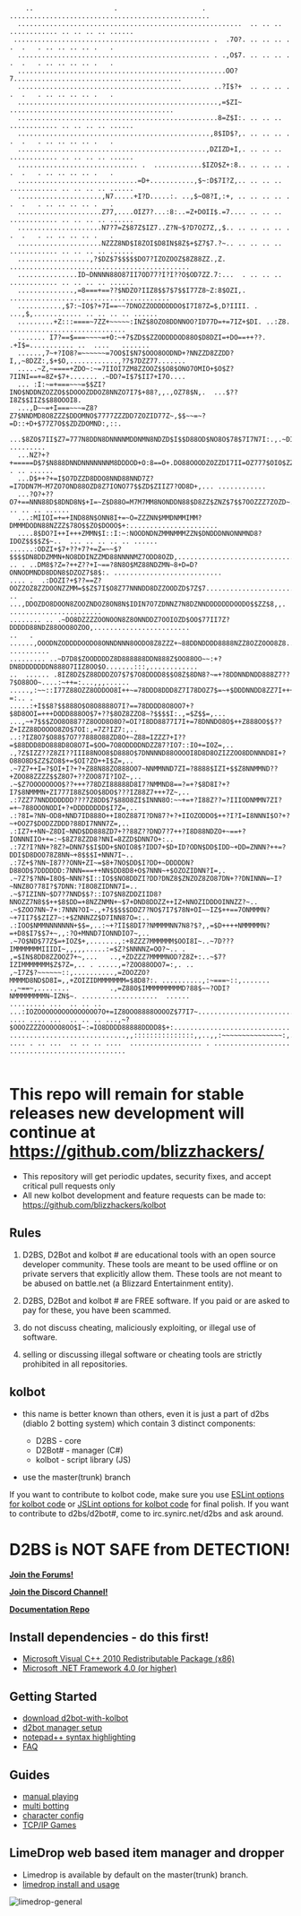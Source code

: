 ```

    ..                    .                     . ..................................................
  ........................................................  .. .. .. ............ .. .. .. .. ......
 ................................................. .  .7O?. .. .. .. .   .  .   . .. .. .. .. .   . 
  ................................................ . .,O$7. .. .. .. .   .  .   . .. .. .. .. .   . 
  ....................................................OO?7..........................................
  ................................................ ..?I$?+  .. .. .. .   .  .   . .. .. .. .. .   . 
  ..................................................,=$ZI~ .........................................
  ..................................................8=Z$I:. .. .. .. ............ .. .. .. .. ......
  ................................................,8$ID$?,. .. .. .. .   .  .   . .. .. .. .. .   . 
  ...............................................,DZIZD+I,. .. .. .. ............ .. .. .. .. ......
  .............................. .  ............$IZO$Z+:8.. .. .. .. .   .  .   . .. .. .. .. .   . 
  ..............................=D+...........,$~:D$7I?Z,.. .. .. .. ............ .. .. .. .. ......
  .....................,N7.....+I?D.....:. ..,$~O8?I,:+, .. .. .. .. .   .  .   . .. .. .. .. .   . 
  .....................Z77,....OIZ7?...:8:..=Z+DOII$.=7.... .. .. .. ............ .. .. .. .. ......
  .....................N7?7=Z$87Z$IZ7..Z?N~$?D7OZ7Z,,$.. .. .. .. .. .   .  .   . .. .. .. .. .   . 
  .....................NZZZ8ND$I8ZOI$D8IN$8Z$+$Z7$7.?~.. .. .. .. .. ............ .. .. .. .. ......
  ..................,?$DZ$7$$$$$DO7?IZOZOOZ$8Z88ZZ.,Z. .............................................
  ...............ID~DNNNN88O87II7OD77?I?I??O$OD7ZZ.7:...  . .. .. .. ............ .. .. .. .. ......
  ..............,=8===+==??$NDZO?IIZ8$$7$7$$I77Z8~Z:8$OZI,. ........................................
  ...........,$7:~IO$?+7I==~~7DNOZZODDDDDDO$I7I87Z=$,D?IIII. . ...,$,............ .. .. .. .. ......
  .........+Z:::====~7ZZ+~~~~~:INZ$8OZO8DDNNOO?ID77D=+=7IZ+$DI. ..:Z8. .............................
  ....... I7?==$===~~~~=+O:~+7$ZD$$ZZODDDDOD88O$D8DZI=+DO==++??. .+I$=........... ..  ....   .......
  ......,7~+?IO8?=~~~~~~=7OO$I$N7$OOO8OODND+?NNZZD8ZZDD?I,,~8DZZ:,$+$O,............,?7$7DZZ77.......
  .....~Z,~====+ZDO~:~=7IIOI7ZM8ZZOOZ$$O8$ONO7OMIO+$O$Z?7IINI==+=8Z+$7+....... .~DD?=I$7$II7+I7O....
  ... :I:~=+===~~~=$$ZI?INO$NDDNZOZZO$$DOOOZDDOZ8NNZO7I7$+88?,,.,OZ78$N,.  ...$??I8Z$$IIZ$$88OOOI8. 
  ...,D~~=+I===~~~=Z8?Z7$NNDMD8O8ZZZ$DDOMNO$7777ZZZDD7ZOZID77Z~,$$~~=~?=D::+D+$77Z7O$$ZDZDOMND:,::. 
  ...$8ZO$7II$Z7=777N8DDN8DNNNNMDDNMN8NDZD$I$$D88OD$NO8O$78$7I7N7I:.,.~DI:=7$Z7Z7$7888N7=. .........
  ...NZ?+?+=====D$7$N888DNNDNNNNNNNM8DDDOD+O:8==O+.DO88OOODZOZZDI7II=OZ777$OIO$ZZ8OZDO:. . .. ......
  ...D$++?+=I$O7DZZD8DDO8NND88NND7Z?=I7DDN7M~M7ZO7OND88OZD8Z7IONO77$$ZD$ZIIZ7?OD8D+,... ............
  ...?O?+??O7+==NNN88D$8DND8N$+I=~Z$D88O=M7M7MM8NONDDN88$D8ZZ$ZNZ$7$$7OOZZZ7ZOZD~.   .. .. .. ......
  ...:MIIOI=+=+IND88N$ONN8I+=~O=ZZZNN$MMDNMMIMM?DMMMDODN88NZZZ$78O$$ZO$DOOO$+:......................
  ....8$DO?I++I+++ZMMN$I::I:~:NOODNDNZMMNMMMZZN$DNDDDNNONNMND8?IDOZ$$$$Z$~..  ... .. .. .. .. ......
......:ODZI+$7+??+7?+=Z=~~$?$$$$DN8DDZMMN+NO8DDINZZMD88NNNNMZ7ODD8OZD,..............................
.. . ..DM8$?Z=?++Z??+I~==?8N8O$MZ88NDZMN~8+D=D?ONNODMNDD8DDN8$DZOZ7$8$:. ...........................
.... .  .:DOZI?+$??==Z?OOZZOZ8ZZDOONZZMM=$$Z$7I$O8Z77NNNDD8DZZOODZD$7Z$7............................
..   . ...,DDOZDO8DOON8ZOOZNDOZ8ON8N$IDIN7O7ZDNNZ7N8DZNNDDDDDDDOODO$$ZZ$8,,. .......................
........ .. .~DO8DZZZZOONOON8Z8ONNDDZ7OOIOZD$OO$77II7Z?DDDDD88NDZ88OOO8OZOO,........................
..   . ......,OOODNZODDDDOODO8ONNDNNN8OODO8Z8ZZZ+~88DDNDDDD8888NZZ8OZZOOO8Z8............. ..........
......... ..~D7D8$ZOODDDDZ8D888888DDN888Z$OO88OO~~:+?DN8DDDDDDDN888O7IIZ8OO$O.......:::,............
..  ...... .8IZ8DZ$Z88DDDZO7$7$7O8DDDD8$$O8Z$8DN8?~=+?8DDNNDNDD888Z7??7$O88OO~....:~++=:...,,,......
.....,:~~::I77Z88OZZ8ODDOO8I++~=78DDD8DDD8Z7I78DOZ7$=~+$DDDNNDD8ZZ7I+++78Z$ZOZ8~,~IZZ$I:..,+??=:.. .
.....:+I$$8?$$888O$O8O8888O7I?==78DDDD8O8OO7+?$8D8OOI=+++DODD888OO$7+??$8OZ8ZZO8~?$$$$I:.,=$Z$$=,...
...,~+7$$$ZOO8O887?Z8OOD8O8O?=OI?I8DD8877I7I+=78DNNDO8O$++Z888OO$$??Z+IZZ88DOOOO8ZO$7OI:,=7Z?IZ7:,..
..:?IZ8O7$O88$7O7?7888O88ZD8O+~Z88=IZZZ7+I??=$88DDD8DO888D8O8O7I=$OO=7O8ODDDDNDZZ87?IO7::IO+=IOZ=,..
.,?Z$IZZ??Z8ZI??III88NOO8$D888O$7DNNNND88OOOOI8D8D8OZIZZOO8DDNNND8I+?O88O8D$ZZ$ZO8$+=$OI?ZO++I$Z=,..
.~7Z7++I=?$OI+I?+?+Z88N88ZO888OO7~NNMMNND7ZI=?8888$IZI+$$Z8NNMMND??+ZOO88ZZZZ$$Z8O7+??ZOO87I?IOZ~,..
.~$Z7OOOOOOOO$??+++?78DZI88888D8I7?NMMND8==?=+?$8D8I?+?I7$8NMMMN+ZI777I88Z$OO$8DO$???IZ88Z7+++7Z~,..
.:7ZZ77NNDDDDDDD???7Z8DD$7$88O8ZI$INNN8O:~~+=+?I88Z??=?IIIODNMMN7ZI?=+~788OOONODI+?+DDDDDDDD$I7Z=,..
.:?8I=?NN~OD8+NND7ID888O++I8OZ887I?DN87?+?+IIOZODDO$++?I?I=I8NNNI$O?+?~+OOZ7$DODZZDDD?88DI7NNN7Z=,..
.:IZ7++NN~Z8DI~NND$DD888ZD7+??88Z??DND7?7++?I8D88NDZO+~==+?IONNNIIO++=:~$8Z78ZZD8?NNI=8ZZD$DNN7O+:..
.:7Z?I?NN+?8Z?=DNN7$$I$DD+$NOIO8$?IDD7+$D+ID?ODN$DD$IDD~+DD=ZNNN?++=?DDI$D8DOO78Z8NN~+8$$$I+NNN7I~..
.:7Z+$?NN~I87??ONN+ZI~=$8+7NO$DD$I?DD+~DDDDDN?D88OD$7DDDDDD:7NNN===++NN$DD8D8+O$7NNN~+$OZOZIDNN?I=,.
.~7Z?$?NN=I8O$~NNN?$I::IO$$NO8DDZI?DD?DNZ8$ZNZOZ8ZO87DN+??DNINNN=~I?~NNZ8O?78I?$7DNN:?I8O8ZIDNN7I=..
.~$7IZINN~$D7?7NND$$?::IO7$N8ZDDZIID8?NNOZZ7N8$$++$8$DD=+8NZZNMN+~$7+DND8DDZZ++IZ+NNOZIDDDOINNZZ?~..
.~$ZOO7NN~7+:7NNN?OI~.,+7$$$$$DDZ7?NO$7I7$78N+OI~~IZ$++==7ONMMMN?~+7II7$$ZIZ7~:+$ZNNNZZ$D7INN87O=:..
.:IOO$NMMNNNNNNN+$$=,..:~+?II$8DI7?NMMMMNN7N8?$?,,=$D++++NMMMMMN?=+D8$I7$$7+~,,:?O+MNND7IONNDIO7~,..
.~7O$ND$77Z$=+IOZ$+,.......,:+8ZZZ7MMMMMM$OOI8I~..~7D???IMMMMMMMIIIDI~,,,,,.....:=$Z?$NNNNZ=OO?~.. .
,=$IN$8DD8ZZOOZ7+~,...   ..,+ZDZZZ7MMMMNOD?Z8Z+:..~$7?IZIMMMMMMM$Z$7Z=,.. . .....,=?ZOO88ODO7=:,. ..
,~I7Z$?~~~~~~::,..........,=ZOOZZO?MMMMD8ND$D8I=,,+ZOIZIDMMMMMMM=$8D8?:. ..........,:~===~::,.......
.,~==~,........          .,=Z88O$IMMMMMMMMMD?88$~~?ODI?NMMMMMMMMN~IZN$~. ...................  ......
......... ...  .. .. .. ...:IOZOOOOOOOOOOOOOOO7O+=IZ8OOO8888OOOOZ$77I7~.............................
.... .... ...  .. .. .. ...,~?$OOOZZZZOOOOO8OO$I~:=IO8DDDD88888DDDD8$+:.............................
.............................,,:::::::::::::::,,..,,:~~~~~~~~~~~~~~~:,..............................
.... . .. ...  .. .. .. ....  .................. . ................... .............................
                                                                                                                                          
```



# This repo will remain for stable releases new development will continue at https://github.com/blizzhackers/

* This repository will get periodic updates, security fixes, and accept critical pull requests only
* All new kolbot development and feature requests can be made to: https://github.com/blizzhackers/kolbot

## Rules

1. D2BS, D2Bot and kolbot # are educational tools with an open source developer community. These tools are meant to be used offline or on private servers that explicitly allow them. These tools are not meant to be abused on battle.net (a Blizzard Entertainment entity).

2. D2BS, D2Bot and kolbot # are FREE software. If you paid or are asked to pay for these, you have been scammed.

3. do not discuss cheating, maliciously exploiting, or illegal use of software.

4. selling or discussing illegal software or cheating tools are strictly prohibited in all repositories.

## kolbot

* this name is better known than others, even it is just a part of d2bs (diablo 2 botting system) which contain 3 distinct components:
	* D2BS - core
	* D2Bot# - manager (C#)
	* kolbot - script library (JS)

* use the master(trunk) branch

If you want to contribute to kolbot code, make sure you use [ESLint options for kolbot code](https://gist.githubusercontent.com/Nishimura-Katsuo/2d6866666c7acf10047c486a15a7fe60/raw/99ef9c2995929c492ef856772ff346e0f19709cd/.eslintrc.js) or [JSLint options for kolbot code](https://gist.githubusercontent.com/noah-/d917342e52281d54c404e0b2c18b0c6e/raw/fbade95e38b103d2654b90d85ef62a51c4295153/jslint.config) for final polish.
If you want to contribute to d2bs/d2bot#, come to irc.synirc.net/d2bs and ask around.

# D2BS is NOT SAFE from DETECTION!

[**Join the Forums!**](https://d2bot.discourse.group/)

[**Join the Discord Channel!**](https://discord.gg/FuBG8N2)

[**Documentation Repo**](https://github.com/blizzhackers/documentation#diablo-2-botting-system-d2bs)

## Install dependencies - do this first!
- [Microsoft Visual C++ 2010 Redistributable Package (x86)](https://www.microsoft.com/en-us/download/details.aspx?id=5555)
- [Microsoft .NET Framework 4.0 (or higher)](https://dotnet.microsoft.com/download/dotnet-framework)

## Getting Started
- [download d2bot-with-kolbot](https://github.com/blizzhackers/documentation/blob/master/d2bot/Download.md#download)
- [d2bot manager setup](https://github.com/blizzhackers/documentation/blob/master/d2bot/ManagerSetup.md/#manager-setup)
- [notepad++ syntax highlighting](https://github.com/blizzhackers/documentation/blob/master/kolbot/Notepad++.md/#syntax-highlighting-in-np)
- [FAQ](https://github.com/blizzhackers/documentation/blob/master/kolbot/FAQ.md/#faq)

## Guides
- [manual playing](https://github.com/blizzhackers/documentation/blob/master/kolbot/ManualPlay.md/#manual-playing)
- [multi botting](https://github.com/blizzhackers/documentation/blob/master/kolbot/MultiBotting.md/#multi-botting)
- [character config](https://github.com/blizzhackers/documentation/blob/master/kolbot/CharacterConfig.md/#character-configuration)
- [TCP/IP Games](https://github.com/blizzhackers/documentation/blob/master/kolbot/TCP-IP%20games.md#tcpip-games)

## LimeDrop web based item manager and dropper

- Limedrop is available by default on the master(trunk) branch.
- [limedrop install and usage](https://github.com/blizzhackers/documentation/tree/master/limedrop#limedrop-guide)


![limedrop-general](https://github.com/blizzhackers/documentation/blob/master/limedrop/assets/limedrop-general.png)
